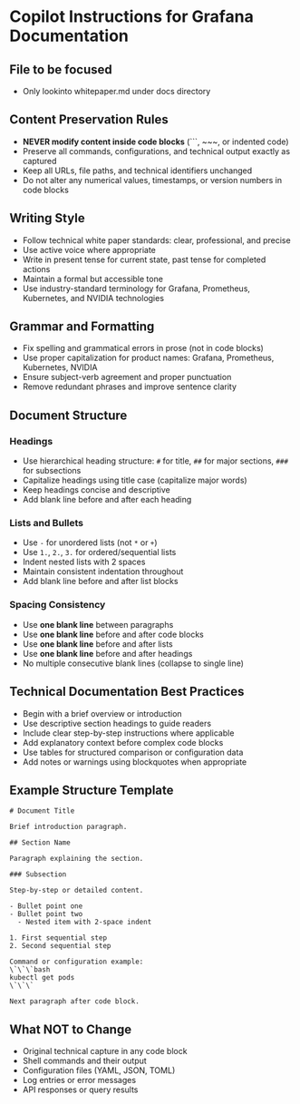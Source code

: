 # Copilot Instructions for Grafana Documentation

## File to be focused
- Only lookinto whitepaper.md under docs directory


## Content Preservation Rules
- **NEVER modify content inside code blocks** (```, ~~~, or indented code)
- Preserve all commands, configurations, and technical output exactly as captured
- Keep all URLs, file paths, and technical identifiers unchanged
- Do not alter any numerical values, timestamps, or version numbers in code blocks

## Writing Style
- Follow technical white paper standards: clear, professional, and precise
- Use active voice where appropriate
- Write in present tense for current state, past tense for completed actions
- Maintain a formal but accessible tone
- Use industry-standard terminology for Grafana, Prometheus, Kubernetes, and NVIDIA technologies

## Grammar and Formatting
- Fix spelling and grammatical errors in prose (not in code blocks)
- Use proper capitalization for product names: Grafana, Prometheus, Kubernetes, NVIDIA
- Ensure subject-verb agreement and proper punctuation
- Remove redundant phrases and improve sentence clarity

## Document Structure

### Headings
- Use hierarchical heading structure: `#` for title, `##` for major sections, `###` for subsections
- Capitalize headings using title case (capitalize major words)
- Keep headings concise and descriptive
- Add blank line before and after each heading

### Lists and Bullets
- Use `-` for unordered lists (not `*` or `+`)
- Use `1.`, `2.`, `3.` for ordered/sequential lists
- Indent nested lists with 2 spaces
- Maintain consistent indentation throughout
- Add blank line before and after list blocks

### Spacing Consistency
- Use **one blank line** between paragraphs
- Use **one blank line** before and after code blocks
- Use **one blank line** before and after lists
- Use **one blank line** before and after headings
- No multiple consecutive blank lines (collapse to single line)

## Technical Documentation Best Practices
- Begin with a brief overview or introduction
- Use descriptive section headings to guide readers
- Include clear step-by-step instructions where applicable
- Add explanatory context before complex code blocks
- Use tables for structured comparison or configuration data
- Add notes or warnings using blockquotes when appropriate

## Example Structure Template
```
# Document Title

Brief introduction paragraph.

## Section Name

Paragraph explaining the section.

### Subsection

Step-by-step or detailed content.

- Bullet point one
- Bullet point two
  - Nested item with 2-space indent

1. First sequential step
2. Second sequential step

Command or configuration example:
\`\`\`bash
kubectl get pods
\`\`\`

Next paragraph after code block.
```

## What NOT to Change
- Original technical capture in any code block
- Shell commands and their output
- Configuration files (YAML, JSON, TOML)
- Log entries or error messages
- API responses or query results